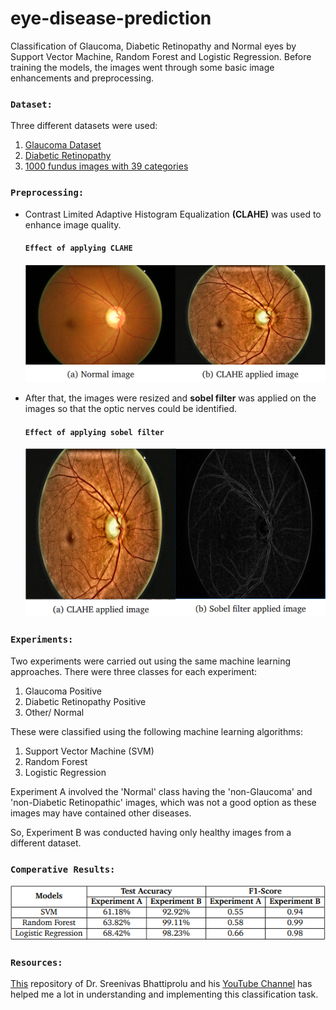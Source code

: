 # eye-disease-prediction

Classification of Glaucoma, Diabetic Retinopathy and Normal eyes by Support Vector Machine, Random Forest and Logistic Regression. Before training the models, the images went through some basic image enhancements and preprocessing.

### `Dataset:`
Three different datasets were used:
1. [Glaucoma Dataset](https://www.kaggle.com/sshikamaru/glaucoma-detection)
2. [Diabetic Retinopathy](https://www.kaggle.com/sohaibanwaar1203/diabetic-rateinopathy-full)
3. [1000 fundus images with 39 categories](https://www.kaggle.com/linchundan/fundusimage1000)

### `Preprocessing:`
* Contrast Limited Adaptive Histogram Equalization **(CLAHE)** was used to enhance image quality.
  #### `Effect of applying CLAHE`
  ![Effect of CLAHE](./screenshots/CLAHE.png)

* After that, the images were resized and **sobel filter** was applied on the images so that the optic nerves could be identified.
  #### `Effect of applying sobel filter`
  ![Effect of sobel](./screenshots/sobel.png)

### `Experiments:`
Two experiments were carried out using the same machine learning approaches. There were three classes for each experiment:
1. Glaucoma Positive
2. Diabetic Retinopathy Positive
3. Other/ Normal

These were classified using the following machine learning algorithms:
1. Support Vector Machine (SVM)
2. Random Forest
3. Logistic Regression

Experiment A involved the 'Normal' class having the 'non-Glaucoma' and 'non-Diabetic Retinopathic' images, which was not a good option as these images may have contained other diseases.

So, Experiment B was conducted having only healthy images from a different dataset.

### `Comperative Results:`
![Effect of sobel](./screenshots/result.png)

### `Resources:`
[This](https://github.com/bnsreenu/python_for_microscopists) repository of Dr. Sreenivas Bhattiprolu and his [YouTube Channel](https://www.youtube.com/channel/UC34rW-HtPJulxr5wp2Xa04w) has helped me a lot in understanding and implementing this classification task.